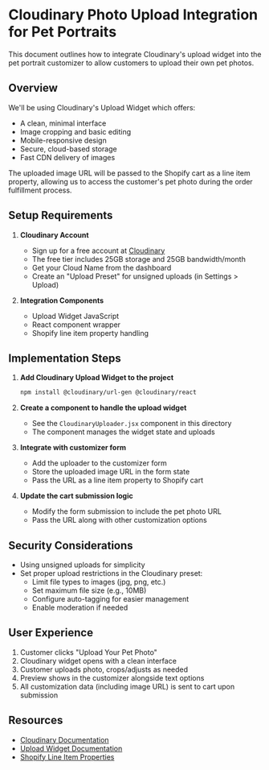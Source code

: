 # Cloudinary Photo Upload Integration for Pet Portraits

This document outlines how to integrate Cloudinary's upload widget into the pet portrait customizer to allow customers to upload their own pet photos.

## Overview

We'll be using Cloudinary's Upload Widget which offers:
- A clean, minimal interface
- Image cropping and basic editing
- Mobile-responsive design
- Secure, cloud-based storage
- Fast CDN delivery of images

The uploaded image URL will be passed to the Shopify cart as a line item property, allowing us to access the customer's pet photo during the order fulfillment process.

## Setup Requirements

1. **Cloudinary Account**
   - Sign up for a free account at [Cloudinary](https://cloudinary.com/users/register/free)
   - The free tier includes 25GB storage and 25GB bandwidth/month
   - Get your Cloud Name from the dashboard
   - Create an "Upload Preset" for unsigned uploads (in Settings > Upload)

2. **Integration Components**
   - Upload Widget JavaScript
   - React component wrapper
   - Shopify line item property handling

## Implementation Steps

1. **Add Cloudinary Upload Widget to the project**
   ```bash
   npm install @cloudinary/url-gen @cloudinary/react
   ```

2. **Create a component to handle the upload widget**
   - See the `CloudinaryUploader.jsx` component in this directory
   - The component manages the widget state and uploads

3. **Integrate with customizer form**
   - Add the uploader to the customizer form
   - Store the uploaded image URL in the form state
   - Pass the URL as a line item property to Shopify cart

4. **Update the cart submission logic**
   - Modify the form submission to include the pet photo URL
   - Pass the URL along with other customization options

## Security Considerations

- Using unsigned uploads for simplicity
- Set proper upload restrictions in the Cloudinary preset:
  - Limit file types to images (jpg, png, etc.)
  - Set maximum file size (e.g., 10MB)
  - Configure auto-tagging for easier management
  - Enable moderation if needed

## User Experience

1. Customer clicks "Upload Your Pet Photo"
2. Cloudinary widget opens with a clean interface
3. Customer uploads photo, crops/adjusts as needed
4. Preview shows in the customizer alongside text options
5. All customization data (including image URL) is sent to cart upon submission

## Resources

- [Cloudinary Documentation](https://cloudinary.com/documentation)
- [Upload Widget Documentation](https://cloudinary.com/documentation/upload_widget)
- [Shopify Line Item Properties](https://shopify.dev/docs/api/liquid/objects/line_item#line_item-properties) 